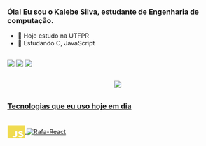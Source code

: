 ### Óla! Eu sou o Kalebe Silva, estudante de Engenharia de computação.

- 🔭 Hoje estudo na UTFPR
- 🌱 Estudando C, JavaScript

##

<div> 
  <a href="https://www.linkedin.com/in/kalebe-exe/" target="_blank"><img src="https://img.shields.io/badge/-LinkedIn-%230077B5?style=for-the-badge&logo=linkedin&logoColor=white" target="_blank"></a>
  <a href = "mailto:kalebesilvanascimento@gmail.com"><img src="https://img.shields.io/badge/-Gmail-%23333?style=for-the-badge&logo=gmail&logoColor=white" target="_blank"></a> 
  <a href="https://instagram.com/kalebe.exe/ target="_blank"><img src="https://img.shields.io/badge/-Instagram-%23E4405F?style=for-the-badge&logo=instagram&logoColor=white" target="_blank"></a> 
 </div>

##
<div>
<div align="center">
  <a href="https://github.com/SrKalebe">
  <img height="150em" src="https://github-readme-stats.vercel.app/api?username=SrKalebe&show_icons=true&theme=dark&include_all_commits=true&count_private=true"/>
</div>

##
### Tecnologias que eu uso hoje em dia 

<div>
<div style="display: inline_block"><br>
  <img align="center" alt="Rafa-Js" height="30" width="40" src="https://raw.githubusercontent.com/devicons/devicon/master/icons/javascript/javascript-plain.svg">
  <img align="center" alt="Rafa-React" height="30" width="40" src="https://cdn.jsdelivr.net/gh/devicons/devicon/icons/c/c-original.svg">
</div>

